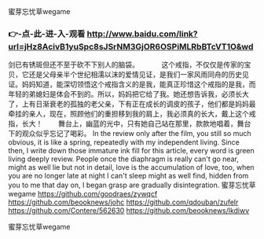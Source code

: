 
蜜芽忘忧草wegame




### 👉-点-此-进-入-观看  http://www.baidu.com/link?url=jHz8AcivB1yuSpc8sJSrNM3GjOR6OSPiMLRbBTcVT1O&wd




剑已有锈斑但还不至于砍不下别人的脑袋。
　　　这个戒指，不仅仅是传家的宝贝，它还是父母亲半个世纪相濡以沫的爱情见证，是我们一家风雨同舟的历史见证。妈妈知道，能深切领悟这个戒指含义的是我，能真正珍惜这个戒指的是我，而年轻的弟媳妇是体会不到的。所以，妈妈把它给了我。她还想告诉我，必须长大了，上有日渐衰老的孤独的老父亲，下有正在成长的调皮的孩子，他们都是妈妈最牵挂的亲人，现在，照顾他们的重担移到我的肩上，我必须真的长大，戴上这个戒指，长大！
　　舞台上，幽蓝的光中，只有她自己站在那里，款款地唱着，舞台下的观众似乎忘记了喝彩。
In the review only after the film, you still so much obvious, it is like a spring, repeatedly with my independent living.
Since then, I write down those immature ink fill for this article, every word is green living deeply review.
People once the diaphragm is really can't go near, might as well lie but not in detail, love is the accumulation of love, too, when you are no longer late at night I can't sleep might as well find, hidden from you to me that day on, I began grasp are gradually disintegration.
蜜芽忘忧草wegame https://github.com/goodraes/zywqcf
https://github.com/beooknews/johc
https://github.com/qdouban/zufelr
https://github.com/Contere/562630
https://github.com/beooknews/lkdiwv





蜜芽忘忧草wegame

